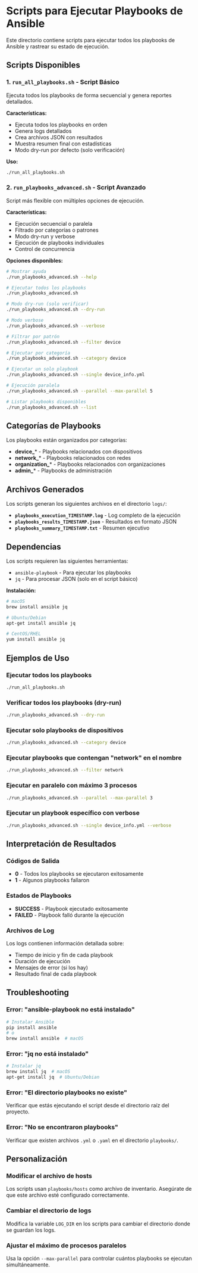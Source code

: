# Scripts para Ejecutar Playbooks de Ansible

Este directorio contiene scripts para ejecutar todos los playbooks de Ansible y rastrear su estado de ejecución.

## Scripts Disponibles

### 1. `run_all_playbooks.sh` - Script Básico
Ejecuta todos los playbooks de forma secuencial y genera reportes detallados.

**Características:**
- Ejecuta todos los playbooks en orden
- Genera logs detallados
- Crea archivos JSON con resultados
- Muestra resumen final con estadísticas
- Modo dry-run por defecto (solo verificación)

**Uso:**
```bash
./run_all_playbooks.sh
```

### 2. `run_playbooks_advanced.sh` - Script Avanzado
Script más flexible con múltiples opciones de ejecución.

**Características:**
- Ejecución secuencial o paralela
- Filtrado por categorías o patrones
- Modo dry-run y verbose
- Ejecución de playbooks individuales
- Control de concurrencia

**Opciones disponibles:**
```bash
# Mostrar ayuda
./run_playbooks_advanced.sh --help

# Ejecutar todos los playbooks
./run_playbooks_advanced.sh

# Modo dry-run (solo verificar)
./run_playbooks_advanced.sh --dry-run

# Modo verbose
./run_playbooks_advanced.sh --verbose

# Filtrar por patrón
./run_playbooks_advanced.sh --filter device

# Ejecutar por categoría
./run_playbooks_advanced.sh --category device

# Ejecutar un solo playbook
./run_playbooks_advanced.sh --single device_info.yml

# Ejecución paralela
./run_playbooks_advanced.sh --parallel --max-parallel 5

# Listar playbooks disponibles
./run_playbooks_advanced.sh --list
```

## Categorías de Playbooks

Los playbooks están organizados por categorías:

- **device_*** - Playbooks relacionados con dispositivos
- **network_*** - Playbooks relacionados con redes  
- **organization_*** - Playbooks relacionados con organizaciones
- **admin_*** - Playbooks de administración

## Archivos Generados

Los scripts generan los siguientes archivos en el directorio `logs/`:

- **`playbooks_execution_TIMESTAMP.log`** - Log completo de la ejecución
- **`playbooks_results_TIMESTAMP.json`** - Resultados en formato JSON
- **`playbooks_summary_TIMESTAMP.txt`** - Resumen ejecutivo

## Dependencias

Los scripts requieren las siguientes herramientas:

- `ansible-playbook` - Para ejecutar los playbooks
- `jq` - Para procesar JSON (solo en el script básico)

**Instalación:**
```bash
# macOS
brew install ansible jq

# Ubuntu/Debian
apt-get install ansible jq

# CentOS/RHEL
yum install ansible jq
```

## Ejemplos de Uso

### Ejecutar todos los playbooks
```bash
./run_all_playbooks.sh
```

### Verificar todos los playbooks (dry-run)
```bash
./run_playbooks_advanced.sh --dry-run
```

### Ejecutar solo playbooks de dispositivos
```bash
./run_playbooks_advanced.sh --category device
```

### Ejecutar playbooks que contengan "network" en el nombre
```bash
./run_playbooks_advanced.sh --filter network
```

### Ejecutar en paralelo con máximo 3 procesos
```bash
./run_playbooks_advanced.sh --parallel --max-parallel 3
```

### Ejecutar un playbook específico con verbose
```bash
./run_playbooks_advanced.sh --single device_info.yml --verbose
```

## Interpretación de Resultados

### Códigos de Salida
- **0** - Todos los playbooks se ejecutaron exitosamente
- **1** - Algunos playbooks fallaron

### Estados de Playbooks
- **SUCCESS** - Playbook ejecutado exitosamente
- **FAILED** - Playbook falló durante la ejecución

### Archivos de Log
Los logs contienen información detallada sobre:
- Tiempo de inicio y fin de cada playbook
- Duración de ejecución
- Mensajes de error (si los hay)
- Resultado final de cada playbook

## Troubleshooting

### Error: "ansible-playbook no está instalado"
```bash
# Instalar Ansible
pip install ansible
# o
brew install ansible  # macOS
```

### Error: "jq no está instalado"
```bash
# Instalar jq
brew install jq  # macOS
apt-get install jq  # Ubuntu/Debian
```

### Error: "El directorio playbooks no existe"
Verificar que estás ejecutando el script desde el directorio raíz del proyecto.

### Error: "No se encontraron playbooks"
Verificar que existen archivos `.yml` o `.yaml` en el directorio `playbooks/`.

## Personalización

### Modificar el archivo de hosts
Los scripts usan `playbooks/hosts` como archivo de inventario. Asegúrate de que este archivo esté configurado correctamente.

### Cambiar el directorio de logs
Modifica la variable `LOG_DIR` en los scripts para cambiar el directorio donde se guardan los logs.

### Ajustar el máximo de procesos paralelos
Usa la opción `--max-parallel` para controlar cuántos playbooks se ejecutan simultáneamente.
